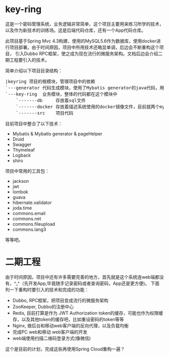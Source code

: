 # key-ring

这是一个密码管理系统，业务逻辑非常简单，这个项目主要用来练习所学的技术，以及作为新技术的训练场。这是后端代码仓库，还有一个App代码仓库。

此项目基于Spring Mvc 4.3构建，使用的MySQL5.6作为数据库，使用docker进行项目部署。由于时间原因，项目中所用技术还略显单调，后边会不断重构这个项目，
引入Dubbo RPC框架，使之成为现在流行的微服务架构。文档后边会介绍二期工程要引入的技术。

简单介绍以下项目目录结构：

<pre>
|keyring 项目的根模块，管理项目中的依赖
`---generator 代码生成模块，使用了Mybatis generator的java代码，用来生成dao,pojo代码和dao层对应的xml文件
`---key-ring  业务模块，整体的代码都在这个模块中
    `-------db     存放着sql文件
    `-------docker 存放着描述系统使用的docker镜像文件，目前就两个mysql和tomcat
    `-------src    项目代码
</pre>

目前项目中整合了以下技术：

* Mybatis & Mybatis generator & pageHelper
* Druid
* Swagger
* Thymeleaf
* Logback
* shiro

项目中常用的工具包：
* jackson
* jwt       
* lombok
* guava
* hibernate.validator
* joda.time
* commons.email
* commons.net
* commons.fileupload
* commons.lang3

等等吧。

# 二期工程

由于时间原因，项目中还有许多需要完善的地方，首先就是这个系统连web端都没有，^_^（先开发App,毕竟随手记录密码或者查询密码，App还是更方便)。
下面列一下重构时要引入的技术和完成的功能：

* Dubbo, RPC框架，把项目变成流行的微服务架构
* ZooKeeper, Dubbo的注册中心
* Redis, 目前打算是作为 JWT Authorization token的缓存，可能也作为权限缓存，以及其他token的缓存吧，比如重设密码的token等等
* Nginx, 做后台和移动web客户端的反向代理，以及负载均衡
* 完成PC web和移动 web客户端的开发
* web端使用扫描二维码登录方式(像微信)

这个是目前的计划，完成这些再使用Spring Cloud重构一遍？




